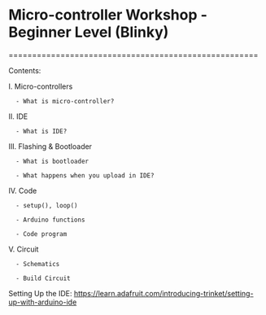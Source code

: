 # Micro-controller Workshop - Beginner Level (Blinky)
=====================================================

Contents: 

 I.   Micro-controllers
 
      - What is micro-controller?
      
 II.  IDE
 
      - What is IDE?
      
 III. Flashing & Bootloader
 
      - What is bootloader
      
      - What happens when you upload in IDE?
      
 IV.  Code 
 
      - setup(), loop()
      
      - Arduino functions
      
      - Code program
      
 V.   Circuit
 
      - Schematics
      
      - Build Circuit

 
Setting Up the IDE: https://learn.adafruit.com/introducing-trinket/setting-up-with-arduino-ide
